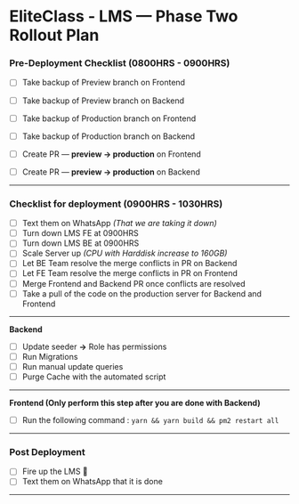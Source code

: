 # EliteClass - LMS — Phase Two Rollout Plan
  
### Pre-Deployment Checklist (0800HRS **-** 0900HRS)

 - [ ] Take backup of Preview branch on Frontend
 - [ ] Take backup of Preview branch on Backend
 - [ ] Take backup of Production branch on Frontend
 - [ ] Take backup of Production branch on Backend
 - [ ] Create PR — **preview &rarr; production** on Frontend
 - [ ] Create PR — **preview &rarr; production** on Backend


  ---
### Checklist for deployment (0900HRS **-** 1030HRS)

 - [ ] Text them on WhatsApp *(That we are taking it down)*
 - [ ] Turn down LMS FE at 0900HRS
 - [ ] Turn down LMS BE at 0900HRS
 - [ ] Scale Server up *(CPU with Harddisk increase to 160GB)*
 - [ ] Let BE Team resolve the merge conflicts in PR on Backend
 - [ ] Let FE Team resolve the merge conflicts in PR on Frontend
 - [ ] Merge Frontend and Backend PR once conflicts are resolved
 - [ ] Take a pull of the code on the production server for Backend and Frontend
 
---
 **Backend**
 - [ ] Update seeder **&rarr;** Role has permissions
 - [ ] Run Migrations
 - [ ] Run manual update queries 
 - [ ] Purge Cache with the automated script

---
**Frontend (Only perform this step after you are done with Backend)**
 - [ ] Run the following command : `yarn && yarn build && pm2 restart all`


---

### Post Deployment

 - [ ] Fire up the LMS 🚀 
 - [ ] Text them on WhatsApp that it is done

---



